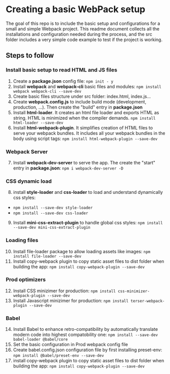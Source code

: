 # Creating a basic WebPack setup

The goal of this repo is to include the basic setup and configurations for a small and simple Webpack project. This readme document collects all the installations and configuration needed during the process, and the src folder includes a very simple code example to test if the project is working.
## Steps to follow

### Install basic setup to read HTML and JS files
1. Create a **package.json** config file: ```npm init - y``` 
2. Install **webpack** and **webpack-cli** basic files and modules: ```npm install webpack webpack-cli --save-dev```
3. Create basic files structure under src folder: index.html, index.js...
4. Create **webpack.config.js** to include build mode (development, production, ...). Then create the "build" entry in **package.json**
5. Install **html-loader**. It creates an html file loader and exports HTML as string. HTML is minimized when the compiler demands. ```npm install html-loader --save-dev```
6. Install **html-webpack-plugin**. It simplifies creation of HTML files to serve your webpack bundles. It includes all your webpack bundles in the body using script tags: ```npm install html-webpack-plugin --save-dev``` 

### Webpack Server
7. Install **webpack-dev-server** to serve the app. The create the "start" entry in **package.json**: ```npm i webpack-dev-server -D```

### CSS dynamic load
8. install **style-loader** and **css-loader** to load and understand dynamically css styles:
 - ```npm install --save-dev style-loader```
 - ```npm install --save-dev css-loader```
9. Install **mini-css-extract-plugin** to handle global css styles:  ```npm install --save-dev mini-css-extract-plugin```

### Loading files
10. Install file-loader package to allow loading assets like images: ```npm install file-loader --save-dev```
11. Install copy-webpack plugin to copy static asset files to dist folder when building the app: ```npm install copy-webpack-plugin --save-dev```

### Prod optimizers
12. Install CSS minizimer for production: ```npm install css-minimizer-webpack-plugin --save-dev```
13. Install Javascript minizimer for production: ```npm install terser-webpack-plugin --save-dev```

### Babel
14. Install Babel to enhance retro-compatibility by automatically translate modern code into highest compatobility one: 
```npm install --save-dev babel-loader @babel/core```
15. Set the basic configuration in Prod webpack config file
16. Create babel.config.json configuration file by first installing preset-env: ```npm install @babel/preset-env --save-dev```
11. install copy-webpack plugin to copy static asset files to dist folder when building the app: ```npm install copy-webpack-plugin --save-dev```
